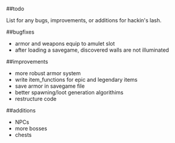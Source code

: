 ##todo

List for any bugs, improvements, or additions for hackin's lash.

##bugfixes

- armor and weapons equip to amulet slot
- after loading a savegame, discovered walls are not illuminated

##improvements

- more robust armor system
- write item_functions for epic and legendary items
- save armor in savegame file
- better spawning/loot generation algorithims
- restructure code

##additions

- NPCs
- more bosses
- chests